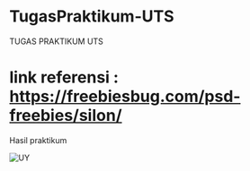 # TugasPraktikum-UTS
TUGAS PRAKTIKUM UTS

# link referensi : https://freebiesbug.com/psd-freebies/silon/


Hasil praktikum

![UY](https://user-images.githubusercontent.com/81818405/117523635-a83dee00-afe3-11eb-862e-94129e499549.PNG)


